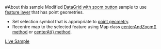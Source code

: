 #About this sample
Modified [DataGrid with zoom button](https://developers.arcgis.com/javascript/jssamples/fl_zoomgrid.html) sample to use [feature layer](http://sampleserver6.arcgisonline.com/arcgis/rest/services/USA/MapServer/0) that has point geometries.

* Set selection symbol that is appropriate to [point geometry](https://developers.arcgis.com/javascript/jsapi/symbol-amd.html).
* Recentre map to the selected feature using Map class [centerAndZoom() method](https://developers.arcgis.com/javascript/jsapi/map.html#centerandzoom) or [centerAt() method](https://developers.arcgis.com/javascript/jsapi/map.html#centerat).

[Live Sample](http://esri.github.io/developer-support/web-js/datagrid-with-zoom-button-point-feature/index.html)
